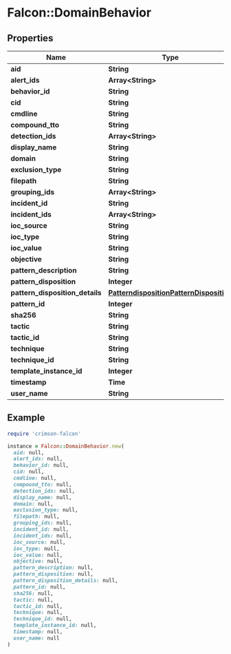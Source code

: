 # Falcon::DomainBehavior

## Properties

| Name | Type | Description | Notes |
| ---- | ---- | ----------- | ----- |
| **aid** | **String** |  | [optional] |
| **alert_ids** | **Array&lt;String&gt;** |  | [optional] |
| **behavior_id** | **String** |  | [optional] |
| **cid** | **String** |  | [optional] |
| **cmdline** | **String** |  | [optional] |
| **compound_tto** | **String** |  | [optional] |
| **detection_ids** | **Array&lt;String&gt;** |  | [optional] |
| **display_name** | **String** |  | [optional] |
| **domain** | **String** |  | [optional] |
| **exclusion_type** | **String** |  | [optional] |
| **filepath** | **String** |  | [optional] |
| **grouping_ids** | **Array&lt;String&gt;** |  | [optional] |
| **incident_id** | **String** |  | [optional] |
| **incident_ids** | **Array&lt;String&gt;** |  | [optional] |
| **ioc_source** | **String** |  | [optional] |
| **ioc_type** | **String** |  | [optional] |
| **ioc_value** | **String** |  | [optional] |
| **objective** | **String** |  | [optional] |
| **pattern_description** | **String** |  | [optional] |
| **pattern_disposition** | **Integer** |  | [optional] |
| **pattern_disposition_details** | [**PatterndispositionPatternDisposition**](PatterndispositionPatternDisposition.md) |  | [optional] |
| **pattern_id** | **Integer** |  |  |
| **sha256** | **String** |  | [optional] |
| **tactic** | **String** |  | [optional] |
| **tactic_id** | **String** |  | [optional] |
| **technique** | **String** |  | [optional] |
| **technique_id** | **String** |  | [optional] |
| **template_instance_id** | **Integer** |  |  |
| **timestamp** | **Time** |  |  |
| **user_name** | **String** |  | [optional] |

## Example

```ruby
require 'crimson-falcon'

instance = Falcon::DomainBehavior.new(
  aid: null,
  alert_ids: null,
  behavior_id: null,
  cid: null,
  cmdline: null,
  compound_tto: null,
  detection_ids: null,
  display_name: null,
  domain: null,
  exclusion_type: null,
  filepath: null,
  grouping_ids: null,
  incident_id: null,
  incident_ids: null,
  ioc_source: null,
  ioc_type: null,
  ioc_value: null,
  objective: null,
  pattern_description: null,
  pattern_disposition: null,
  pattern_disposition_details: null,
  pattern_id: null,
  sha256: null,
  tactic: null,
  tactic_id: null,
  technique: null,
  technique_id: null,
  template_instance_id: null,
  timestamp: null,
  user_name: null
)
```

